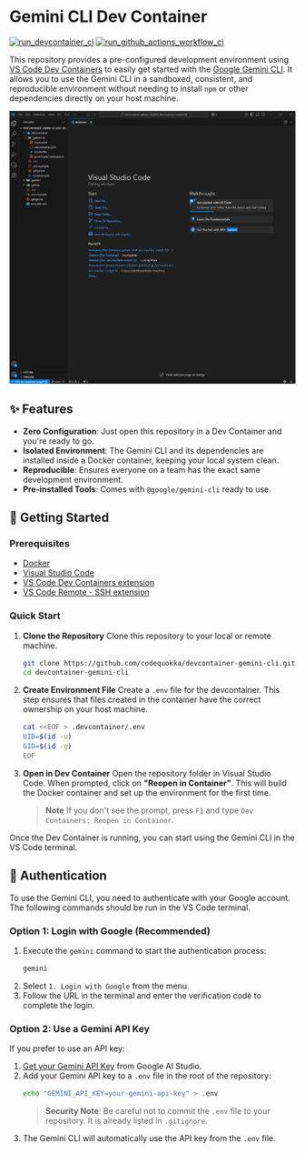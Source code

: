 
# Gemini CLI Dev Container

[![run_devcontainer_ci](https://github.com/codequokka/devcontainer-gemini-cli/actions/workflows/run_devcontainer_ci.yaml/badge.svg)](https://github.com/codequokka/devcontainer-gemini-cli/actions/workflows/run_devcontainer_ci.yaml)
[![run_github_actions_workflow_ci](https://github.com/codequokka/devcontainer-gemini-cli/actions/workflows/run_github_actions_workflow_ci.yml/badge.svg)](https://github.com/codequokka/devcontainer-gemini-cli/actions/workflows/run_github_actions_workflow_ci.yml)

This repository provides a pre-configured development environment using [VS Code Dev Containers](https://code.visualstudio.com/docs/devcontainers/containers) to easily get started with the [Google Gemini CLI](https://github.com/google-gemini/gemini-cli). It allows you to use the Gemini CLI in a sandboxed, consistent, and reproducible environment without needing to install `npm` or other dependencies directly on your host machine.

![open_devcontainer.gif](docs/gif/open_devcontainer.gif)

## ✨ Features

- **Zero Configuration**: Just open this repository in a Dev Container and you're ready to go.
- **Isolated Environment**: The Gemini CLI and its dependencies are installed inside a Docker container, keeping your local system clean.
- **Reproducible**: Ensures everyone on a team has the exact same development environment.
- **Pre-installed Tools**: Comes with `@google/gemini-cli` ready to use.

## 🚀 Getting Started

### Prerequisites

- [Docker](https://www.docker.com/products/docker-desktop/)
- [Visual Studio Code](https://code.visualstudio.com/)
- [VS Code Dev Containers extension](https://marketplace.visualstudio.com/items?itemName=ms-vscode-remote.remote-containers)
- [VS Code Remote - SSH extension](https://marketplace.visualstudio.com/items?itemName=ms-vscode-remote.remote-ssh)

### Quick Start

1.  **Clone the Repository**
    Clone this repository to your local or remote machine.

    ```bash
    git clone https://github.com/codequokka/devcontainer-gemini-cli.git
    cd devcontainer-gemini-cli
    ```

2.  **Create Environment File**
    Create a `.env` file for the devcontainer. This step ensures that files created in the container have the correct ownership on your host machine.

    ```bash
    cat <<EOF > .devcontainer/.env
    UID=$(id -u)
    GID=$(id -g)
    EOF
    ```

3.  **Open in Dev Container**
    Open the repository folder in Visual Studio Code. When prompted, click on **"Reopen in Container"**. This will build the Docker container and set up the environment for the first time.

    > **Note**
    > If you don't see the prompt, press `F1` and type `Dev Containers: Reopen in Container`.

Once the Dev Container is running, you can start using the Gemini CLI in the VS Code terminal.

## 🔑 Authentication

To use the Gemini CLI, you need to authenticate with your Google account. The following commands should be run in the VS Code terminal.

### Option 1: Login with Google (Recommended)

1.  Execute the `gemini` command to start the authentication process:
    ```bash
    gemini
    ```
2.  Select `1. Login with Google` from the menu.
3.  Follow the URL in the terminal and enter the verification code to complete the login.

### Option 2: Use a Gemini API Key

If you prefer to use an API key:

1.  [Get your Gemini API Key](https://aistudio.google.com/apikey) from Google AI Studio.
2.  Add your Gemini API key to a `.env` file in the root of the repository:
    ```bash
    echo "GEMINI_API_KEY=your-gemini-api-key" > .env
    ```
    > **Security Note**: Be careful not to commit the `.env` file to your repository. It is already listed in `.gitignore`.
3.  The Gemini CLI will automatically use the API key from the `.env` file.
